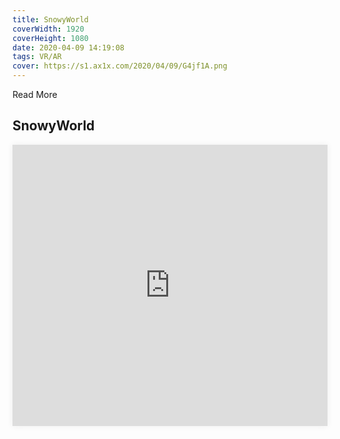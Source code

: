 ```yaml
---
title: SnowyWorld
coverWidth: 1920
coverHeight: 1080
date: 2020-04-09 14:19:08
tags: VR/AR
cover: https://s1.ax1x.com/2020/04/09/G4jf1A.png
---
```


Read More
<!-- more -->

## SnowyWorld

<iframe style="width:100%;height:450px;box-shadow:0px 0px 10px #eee;" src="https://mofang.qq.com/iframe?modelId=10157&embed=1" frameborder="0" allowvr allowfullscreen mozallowfullscreen webkitallowfullscreen></iframe>